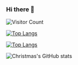 ### Hi there 👋

<!--
**XY0987/XY0987** is a ✨ _special_ ✨ repository because its `README.md` (this file) appears on your GitHub profile.

Here are some ideas to get you started:

- 🔭 I’m currently working on ...
- 🌱 I’m currently learning ...
- 👯 I’m looking to collaborate on ...
- 🤔 I’m looking for help with ...
- 💬 Ask me about ...
- 📫 How to reach me: ...
- 😄 Pronouns: ...
- ⚡ Fun fact: ...
-->

![Visitor Count](https://profile-counter.glitch.me/Christmas/count.svg)

[![Top Langs](https://github-readme-stats.vercel.app/api/top-langs/?username=XY0987)](https://github.com/XY0987/github-readme-stats)

[![Top Langs](https://github-readme-stats.vercel.app/api/top-langs/?username=XY0987&layout=compact)](https://github.com/XY0987/github-readme-stats)

![Christmas's GitHub stats](https://github-readme-stats.vercel.app/api?username=XY0987&show_icons=true&theme=tokyonight)
